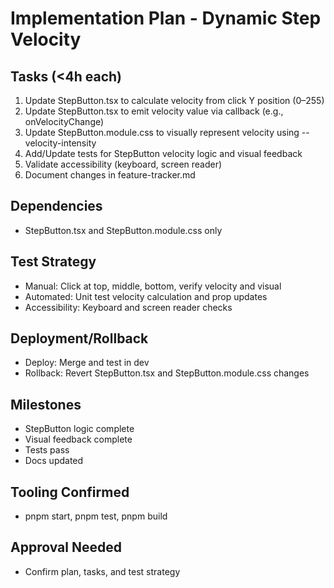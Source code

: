 # Implementation Plan - Dynamic Step Velocity

## Tasks (<4h each)
1. Update StepButton.tsx to calculate velocity from click Y position (0–255)
2. Update StepButton.tsx to emit velocity value via callback (e.g., onVelocityChange)
3. Update StepButton.module.css to visually represent velocity using --velocity-intensity
4. Add/Update tests for StepButton velocity logic and visual feedback
5. Validate accessibility (keyboard, screen reader)
6. Document changes in feature-tracker.md

## Dependencies
- StepButton.tsx and StepButton.module.css only

## Test Strategy
- Manual: Click at top, middle, bottom, verify velocity and visual
- Automated: Unit test velocity calculation and prop updates
- Accessibility: Keyboard and screen reader checks

## Deployment/Rollback
- Deploy: Merge and test in dev
- Rollback: Revert StepButton.tsx and StepButton.module.css changes

## Milestones
- StepButton logic complete
- Visual feedback complete
- Tests pass
- Docs updated

## Tooling Confirmed
- pnpm start, pnpm test, pnpm build

## Approval Needed
- Confirm plan, tasks, and test strategy
